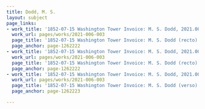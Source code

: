 ```yaml
---
title: Dodd, M. S.
layout: subject
page_links:
- work_title: '1852-07-15 Washington Tower Invoice: M. S. Dodd, 2021.006.003'
  work_url: pages/works/2021-006-003
  page_title: '1852-07-15 Washington Tower Invoice: M. S. Dodd (recto)'
  page_anchor: page-1262222
- work_title: '1852-07-15 Washington Tower Invoice: M. S. Dodd, 2021.006.003'
  work_url: pages/works/2021-006-003
  page_title: '1852-07-15 Washington Tower Invoice: M. S. Dodd (recto)'
  page_anchor: page-1262222
- work_title: '1852-07-15 Washington Tower Invoice: M. S. Dodd, 2021.006.003'
  work_url: pages/works/2021-006-003
  page_title: '1852-07-15 Washington Tower Invoice: M. S. Dodd (verso)'
  page_anchor: page-1262223

---
```

